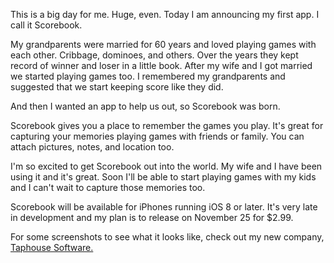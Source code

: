 This is a big day for me. Huge, even. Today I am announcing my first app. I call it Scorebook.

My grandparents  were married for 60 years and loved playing games with each other. Cribbage, dominoes, and others. Over the years they kept record of winner and loser in a little book. After my wife and I got married we started playing games too. I remembered my grandparents and suggested that we start keeping score like they did.

And then I wanted an app to help us out, so Scorebook was born.

Scorebook gives you a place to remember the games you play. It's great for capturing your memories playing games with friends or family. You can attach pictures, notes, and location too.

I'm so excited to get Scorebook out into the world. My wife and I have been using it and it's great. Soon I'll be able to start playing games with my kids and I can't wait to capture those memories too.

Scorebook will be available for iPhones running iOS 8 or later. It's very late in development and my plan is to release on November 25 for $2.99.

For some screenshots to see what it looks like, check out my new company, [Taphouse Software.](http://taphouse.io)
